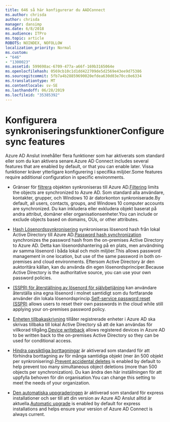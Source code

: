 ```yaml
---
title: 646 så här konfigurerar du AADConnect
ms.author: chrisda
author: chrisda
manager: dansimp
ms.date: 6/8/2018
ms.audience: ITPro
ms.topic: article
ROBOTS: NOINDEX, NOFOLLOW
localization_priority: Normal
ms.custom:
- "646"
- "1300023"
ms.assetid: 599698ac-6709-477a-a66f-169b3165064e
ms.openlocfilehash: 0569cb10c1d1dd422709de5d2569e43ee9d75386
ms.sourcegitcommit: 5fb7a4b28859690020efdea630d03e70cc0e6334
ms.translationtype: MT
ms.contentlocale: sv-SE
ms.lasthandoff: 06/28/2019
ms.locfileid: "35385392"
---
```

# <a name="configure-sync-features"></a><span data-ttu-id="b4aaa-102">Konfigurera synkroniseringsfunktioner</span><span class="sxs-lookup"><span data-stu-id="b4aaa-102">Configure sync features</span></span>

<span data-ttu-id="b4aaa-103">Azure AD Anslut innehåller flera funktioner som har aktiverats som standard eller som du kan aktivera senare.</span><span class="sxs-lookup"><span data-stu-id="b4aaa-103">Azure AD Connect includes several features that are enabled by default, or that you can enable later.</span></span> <span data-ttu-id="b4aaa-104">Vissa funktioner kräver ytterligare konfigurering i specifika miljöer.</span><span class="sxs-lookup"><span data-stu-id="b4aaa-104">Some features require additional configuration in specific environments.</span></span>

- <span data-ttu-id="b4aaa-105">Gränser för [filtrera](https://docs.microsoft.com/azure/active-directory/connect/active-directory-aadconnectsync-configure-filtering) objekten synkroniseras till Azure AD.</span><span class="sxs-lookup"><span data-stu-id="b4aaa-105">[Filtering](https://docs.microsoft.com/azure/active-directory/connect/active-directory-aadconnectsync-configure-filtering) limits the objects are synchronized to Azure AD.</span></span> <span data-ttu-id="b4aaa-106">Som standard alla användare, kontakter, grupper, och Windows 10 är datorkonton synkroniserade.</span><span class="sxs-lookup"><span data-stu-id="b4aaa-106">By default, all users, contacts, groups, and Windows 10 computer accounts are synchronized.</span></span> <span data-ttu-id="b4aaa-107">Du kan inkludera eller exkludera objekt baserat på andra attribut, domäner eller organisationsenheter.</span><span class="sxs-lookup"><span data-stu-id="b4aaa-107">You can include or exclude objects based on domains, OUs, or other attributes.</span></span>

- <span data-ttu-id="b4aaa-108">[Hash Lösenordssynkronisering](https://docs.microsoft.com/azure/active-directory/connect/active-directory-aadconnectsync-implement-password-hash-synchronization) synkroniseras lösenord hash från lokal Active Directory till Azure AD.</span><span class="sxs-lookup"><span data-stu-id="b4aaa-108">[Password hash synchronization](https://docs.microsoft.com/azure/active-directory/connect/active-directory-aadconnectsync-implement-password-hash-synchronization) synchronizes the password hash from the on-premises Active Directory to Azure AD.</span></span> <span data-ttu-id="b4aaa-109">Detta kan lösenordshantering på en plats, men användning av samma lösenord i båda lokal och moln miljöer.</span><span class="sxs-lookup"><span data-stu-id="b4aaa-109">This allows password management in one location, but use of the same password in both on-premises and cloud environments.</span></span> <span data-ttu-id="b4aaa-110">Eftersom Active Directory är den auktoritära källan, kan du använda din egen lösenordsprinciper.</span><span class="sxs-lookup"><span data-stu-id="b4aaa-110">Because Active Directory is the authoritative source, you can use your own password policies.</span></span>

- <span data-ttu-id="b4aaa-111">[(SSPR) för återställning av lösenord för självbetjäning](https://docs.microsoft.com/azure/active-directory/authentication/quickstart-sspr) kan användare återställa sina egna lösenord i molnet samtidigt som du fortfarande använder din lokala lösenordsprincip.</span><span class="sxs-lookup"><span data-stu-id="b4aaa-111">[Self-service password reset (SSPR)](https://docs.microsoft.com/azure/active-directory/authentication/quickstart-sspr) allows users to reset their own passwords in the cloud while still applying your on-premises password policy.</span></span>

- <span data-ttu-id="b4aaa-112">[Enheten tillbakaskrivning](https://docs.microsoft.com/azure/active-directory/connect/active-directory-aadconnect-feature-device-writeback) tillåter registrerade enheter i Azure AD ska skrivas tillbaka till lokal Active Directory så att de kan användas för villkorad tillgång.</span><span class="sxs-lookup"><span data-stu-id="b4aaa-112">[Device writeback](https://docs.microsoft.com/azure/active-directory/connect/active-directory-aadconnect-feature-device-writeback) allows registered devices in Azure AD to be written back to the on-premises Active Directory so they can be used for conditional access.</span></span>

- <span data-ttu-id="b4aaa-113">[Hindra oavsiktliga borttagningar](https://docs.microsoft.com/azure/active-directory/connect/active-directory-aadconnectsync-feature-prevent-accidental-deletes) är aktiverad som standard för att förhindra borttagning av för många samtidiga objekt (mer än 500 objekt per synkronisering).</span><span class="sxs-lookup"><span data-stu-id="b4aaa-113">[Prevent accidental deletes](https://docs.microsoft.com/azure/active-directory/connect/active-directory-aadconnectsync-feature-prevent-accidental-deletes) is enabled by default to help prevent too many simultaneous object deletions (more than 500 objects per synchronization).</span></span> <span data-ttu-id="b4aaa-114">Du kan ändra den här inställningen för att uppfylla behoven för din organisation.</span><span class="sxs-lookup"><span data-stu-id="b4aaa-114">You can change this setting to meet the needs of your organization.</span></span>

- <span data-ttu-id="b4aaa-115">[Den automatiska uppgraderingen](https://docs.microsoft.com/azure/active-directory/connect/active-directory-aadconnect-feature-automatic-upgrade) är aktiverad som standard för express installationer och ser till att din version av Azure AD Anslut alltid är aktuella.</span><span class="sxs-lookup"><span data-stu-id="b4aaa-115">[Automatic upgrade](https://docs.microsoft.com/azure/active-directory/connect/active-directory-aadconnect-feature-automatic-upgrade) is enabled by default for express installations and helps ensure your version of Azure AD Connect is always current.</span></span>
